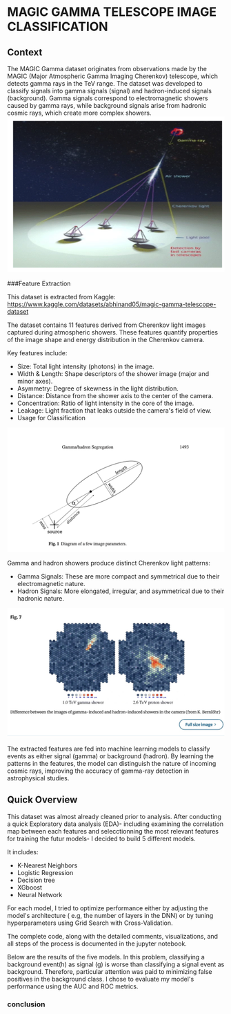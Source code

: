 # MAGIC GAMMA TELESCOPE IMAGE CLASSIFICATION 





## Context

The MAGIC Gamma dataset originates from observations made by the MAGIC (Major Atmospheric Gamma Imaging Cherenkov) telescope, which detects gamma rays in the TeV range. The dataset was developed to classify signals into gamma signals (signal) and hadron-induced signals (background). Gamma signals correspond to electromagnetic showers caused by gamma rays, while background signals arise from hadronic cosmic rays, which create more complex showers.
![](https://github.com/celinexe/Magic_telescope_image_classification/blob/main/images/detection.png)



###Feature Extraction  

This dataset is extracted from Kaggle: https://www.kaggle.com/datasets/abhinand05/magic-gamma-telescope-dataset


The dataset contains 11 features derived from Cherenkov light images captured during atmospheric showers. These features quantify properties of the image shape and energy distribution in the Cherenkov camera.

Key features include:
* Size: Total light intensity (photons) in the image.
* Width & Length: Shape descriptors of the shower image (major and minor axes).
* Asymmetry: Degree of skewness in the light distribution.
* Distance: Distance from the shower axis to the center of the camera.
* Concentration: Ratio of light intensity in the core of the image.
* Leakage: Light fraction that leaks outside the camera's field of view.
* Usage for Classification

![](https://github.com/celinexe/Magic_telescope_image_classification/blob/main/images/Parameters.png)

Gamma and hadron showers produce distinct Cherenkov light patterns:
* Gamma Signals: These are more compact and symmetrical due to their electromagnetic nature.
* Hadron Signals: More elongated, irregular, and asymmetrical due to their hadronic nature.

![](https://github.com/celinexe/Magic_telescope_image_classification/blob/main/images/hadron_VS_gamma_shower.jpg)

  
The extracted features are fed into machine learning models to classify events as either signal (gamma) or background (hadron). By learning the patterns in the features, the model can distinguish the nature of incoming cosmic rays, improving the accuracy of gamma-ray detection in astrophysical studies.

## Quick Overview 

This dataset was almost already cleaned prior to analysis. After conducting a quick Exploratory data analysis (EDA)- including examining the correlation map between each features and selecctionning the most relevant features for training the futur models- I decided to build 5 different models. 

It includes:
- K-Nearest Neighbors
- Logistic Regression
- Decision tree
- XGboost
- Neural Network

For each model, I tried to optimize performance either by adjusting the model's architecture ( e.g, the number of layers in the DNN) or by tuning hyperparameters using Grid Search with Cross-Validation. 

The complete code, along with the detailed comments, visualizations, and all steps of the process is documented in the jupyter notebook. 

Below are the results of the five models. 
In this problem, classifying a background event(h) as signal (g) is worse than classifying a signal event as background.  Therefore, particular attention was paid to minimizing false positives in the background class. I chose to evaluate my model's performance using the AUC and ROC metrics. 

### conclusion 



